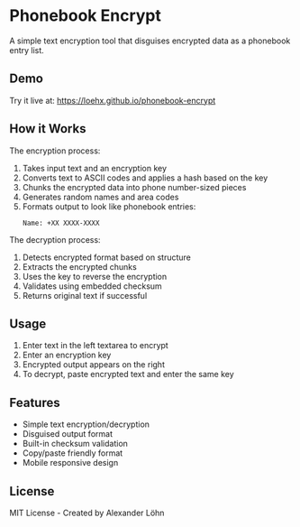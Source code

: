 # Phonebook Encrypt

A simple text encryption tool that disguises encrypted data as a phonebook entry list.

## Demo

Try it live at: https://loehx.github.io/phonebook-encrypt

## How it Works

The encryption process:
1. Takes input text and an encryption key
2. Converts text to ASCII codes and applies a hash based on the key
3. Chunks the encrypted data into phone number-sized pieces
4. Generates random names and area codes
5. Formats output to look like phonebook entries:
   ```
   Name: +XX XXXX-XXXX
   ```

The decryption process:
1. Detects encrypted format based on structure
2. Extracts the encrypted chunks
3. Uses the key to reverse the encryption
4. Validates using embedded checksum
5. Returns original text if successful

## Usage

1. Enter text in the left textarea to encrypt
2. Enter an encryption key
3. Encrypted output appears on the right
4. To decrypt, paste encrypted text and enter the same key

## Features

- Simple text encryption/decryption
- Disguised output format
- Built-in checksum validation
- Copy/paste friendly format
- Mobile responsive design

## License

MIT License - Created by Alexander Löhn
